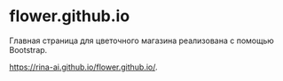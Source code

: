 # flower.github.io

Главная страница для цветочного магазина реализована с помощью Bootstrap.

https://rina-ai.github.io/flower.github.io/.
